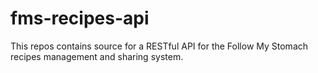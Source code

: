 # fms-recipes-api

This repos contains source for a RESTful API for the Follow My Stomach recipes management and sharing system.
